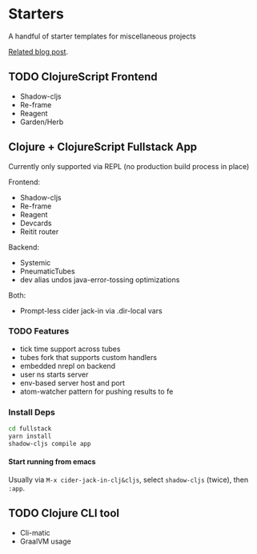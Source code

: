 # Starters

A handful of starter templates for miscellaneous projects

[Related blog post](http://russmatney.com/2020-02-21-clojure-repo-starters/).

## TODO ClojureScript Frontend

- Shadow-cljs
- Re-frame
- Reagent
- Garden/Herb

## Clojure + ClojureScript Fullstack App

Currently only supported via REPL (no production build process in place)

Frontend:

- Shadow-cljs
- Re-frame
- Reagent
- Devcards
- Reitit router

Backend:

- Systemic
- PneumaticTubes
- dev alias undos java-error-tossing optimizations

Both:

- Prompt-less cider jack-in via .dir-local vars

### TODO Features

- tick time support across tubes
- tubes fork that supports custom handlers
- embedded nrepl on backend
- user ns starts server
- env-based server host and port
- atom-watcher pattern for pushing results to fe

### Install Deps

```sh
cd fullstack
yarn install
shadow-cljs compile app
```

#### Start running from emacs

Usually via `M-x cider-jack-in-clj&cljs`, select `shadow-cljs` (twice), then `:app`.

## TODO Clojure CLI tool

- Cli-matic
- GraalVM usage
